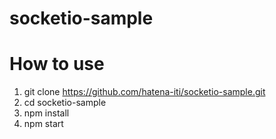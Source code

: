 socketio-sample
===============

# How to use

1. git clone https://github.com/hatena-iti/socketio-sample.git
2. cd socketio-sample
3. npm install
4. npm start

